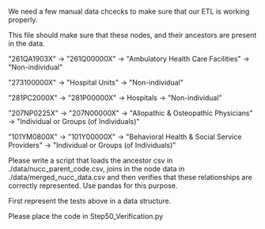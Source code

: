 We need a few manual data chcecks to make sure that our ETL is working properly.

This file should make sure that these nodes, and their ancestors are present in the data.

"261QA1903X" -> "261Q00000X" -> "Ambulatory Health Care Facilities" -> "Non-individual"

"273100000X" -> "Hospital Units" -> "Non-individual"

"281PC2000X" -> "281P00000X" -> Hospitals ->  "Non-individual"

"207NP0225X" -> "207N00000X" -> "Allopathic & Osteopathic Physicians" -> "Individual or Groups (of Individuals)"

"101YM0800X" -> "101Y00000X" -> "Behavioral Health & Social Service Providers" -> "Individual or Groups (of Individuals)"

Please write a script that loads the ancestor csv in ./data/nucc_parent_code.csv, joins in the node data in ./data/merged_nucc_data.csv
and then verifies that these relationships are correctly represented. Use pandas for this purpose.

First represent the tests above in a data structure.

Please place the code in Step50_Verification.py
